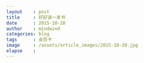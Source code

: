 ```yaml
---
layout    : post
title     : 好好读一本书
date      : 2015-10-20
author    : mindwind
categories: blog
tags      : 会员卡
image     : /assets/article_images/2015-10-20.jpg
elapse    :
---
```

